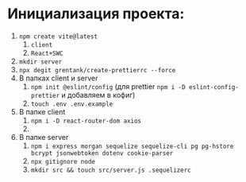 # Инициализация проекта:

1. `npm create vite@latest`
    1. `client`
    2. `React+SWC`
2. `mkdir server`
3. `npx degit grentank/create-prettierrc --force`
4. В папках client и server
    1. `npm init @eslint/config` (для prettier `npm i -D eslint-config-prettier` и добавляем в кофиг)
    2. `touch .env .env.example`
5. В папке client
    1. `npm i -D react-router-dom axios`
    2. 
6. В папке server
    1. `npm i express morgan sequelize sequelize-cli pg pg-hstore bcrypt jsonwebtoken dotenv cookie-parser`
    2. `npx gitignore node`
    3. `mkdir src && touch src/server.js .sequelizerc`
